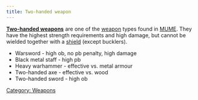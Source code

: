 ```yaml
---
title: Two-handed weapon
---
```


**[Two-handed weapons](Two-handed_weapons "wikilink")** are one of the
[weapon](weapon "wikilink") types found in [MUME](MUME "wikilink"). They
have the highest strength requirements and high damage, but cannot be
wielded together with a [shield](shield "wikilink") (except bucklers).

- Warsword - high ob, no pb penalty, high damage
- Black metal staff - high pb
- Heavy warhammer - effective vs. metal armour
- Two-handed axe - effective vs. wood
- Two-handed sword - high ob

[Category: Weapons](Category:_Weapons "wikilink")